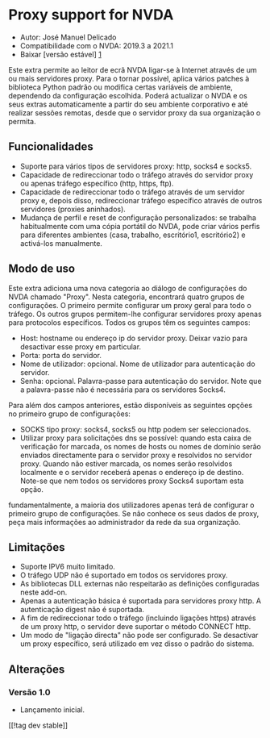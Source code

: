 # Proxy support for NVDA #

* Autor: José Manuel Delicado
* Compatibilidade com o NVDA: 2019.3 a 2021.1
* Baixar [versão estável] [1]

Este extra permite ao leitor de ecrã NVDA ligar-se à Internet através de um
ou mais servidores proxy. Para o tornar possível, aplica vários patches à
biblioteca Python padrão ou modifica certas variáveis de ambiente,
dependendo da configuração escolhida. Poderá actualizar o NVDA e os seus
extras automaticamente a partir do seu ambiente corporativo e até realizar
sessões remotas, desde que o servidor proxy da sua organização o permita.

## Funcionalidades

* Suporte para vários tipos de servidores proxy: http, socks4 e socks5.
* Capacidade de redireccionar todo o tráfego através do servidor proxy ou
  apenas tráfego específico (http, https, ftp).
* Capacidade de redireccionar todo o tráfego através de um servidor proxy e,
  depois disso, redireccionar tráfego específico através de outros
  servidores (proxies aninhados).
* Mudança de perfil e reset de configuração personalizados: se trabalha
  habitualmente com uma cópia portátil do NVDA, pode criar vários perfis
  para diferentes ambientes (casa, trabalho, escritório1, escritório2) e
  activá-los manualmente.

## Modo de uso

Este extra adiciona uma nova categoria ao diálogo de configurações do NVDA
chamado "Proxy". Nesta categoria, encontrará quatro grupos de
configurações. O primeiro permite configurar um proxy geral para todo o
tráfego. Os outros grupos permitem-lhe configurar servidores proxy apenas
para protocolos específicos. Todos os grupos têm os seguintes campos:

* Host: hostname ou endereço ip do servidor proxy. Deixar vazio para
  desactivar esse proxy em particular.
* Porta: porta do servidor.
* Nome de utilizador: opcional. Nome de utilizador para autenticação do
  servidor.
* Senha: opcional. Palavra-passe para autenticação do servidor. Note que a
  palavra-passe não é necessária para os servidores Socks4.

Para além dos campos anteriores, estão disponíveis as seguintes opções no
primeiro grupo de configurações:

* SOCKS tipo proxy: socks4, socks5 ou http podem ser seleccionados.
* Utilizar proxy para solicitações dns se possível: quando esta caixa de
  verificação for marcada, os nomes de hosts ou nomes de domínio serão
  enviados directamente para o servidor proxy e resolvidos no servidor
  proxy. Quando não estiver marcada, os nomes serão resolvidos localmente e
  o servidor receberá apenas o endereço ip de destino. Note-se que nem todos
  os servidores proxy Socks4 suportam esta opção.

fundamentalmente, a maioria dos utilizadores apenas terá de configurar o
primeiro grupo de configurações. Se não conhece os seus dados de proxy, peça
mais informações ao administrador da rede da sua organização.

## Limitações

* Suporte IPV6 muito limitado.
* O tráfego UDP não é suportado em todos os servidores proxy.
* As bibliotecas DLL externas não respeitarão as definições configuradas
  neste add-on.
* Apenas a autenticação básica é suportada para servidores proxy http. A
  autenticação digest não é suportada.
* A fim de redireccionar todo o tráfego (incluindo ligações https) através
  de um proxy http, o servidor deve suportar o método CONNECT http.
* Um modo de "ligação directa" não pode ser configurado. Se desactivar um
  proxy específico, será utilizado em vez disso o padrão do sistema.

## Alterações

### Versão 1.0

* Lançamento inicial.

[[!tag dev stable]]

[1]: https://addons.nvda-project.org/files/get.php?file=nvdaproxy
